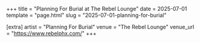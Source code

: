 +++
title = "Planning For Burial at The Rebel Lounge"
date = 2025-07-01
template = "page.html"
slug = "2025-07-01-planning-for-burial"

[extra]
artist = "Planning For Burial"
venue = "The Rebel Lounge"
venue_url = "https://www.rebelphx.com/"
+++
